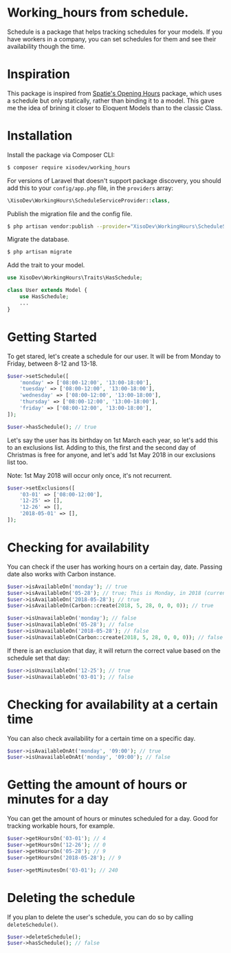 # Working_hours from schedule.
Schedule is a package that helps tracking schedules for your models. If you have workers in a company, you can set schedules for them and see their availability though the time.

# Inspiration
This package is inspired from [Spatie's Opening Hours](https://github.com/spatie/opening-hours) package, which uses a schedule but only statically, rather than binding it to a model. This gave me the idea of brining it closer to Eloquent Models than to the classic Class.

# Installation
Install the package via Composer CLI:
```bash
$ composer require xisodev/working_hours
```

For versions of Laravel that doesn't support package discovery, you should add this to your `config/app.php` file, in the `providers` array:
```php
\XisoDev\WorkingHours\ScheduleServiceProvider::class,
```

Publish the migration file and the config file.
```bash
$ php artisan vendor:publish --provider="XisoDev\WorkingHours\ScheduleServiceProvider"
```

Migrate the database.
```bash
$ php artisan migrate
```

Add the trait to your model.
```php
use XisoDev\WorkingHours\Traits\HasSchedule;

class User extends Model {
    use HasSchedule;
    ...
}
```

# Getting Started
To get stared, let's create a schedule for our user. It will be from Monday to Friday, between 8-12 and 13-18.
```php
$user->setSchedule([
    'monday' => ['08:00-12:00', '13:00-18:00'],
    'tuesday' => ['08:00-12:00', '13:00-18:00'],
    'wednesday' => ['08:00-12:00', '13:00-18:00'],
    'thursday' => ['08:00-12:00', '13:00-18:00'],
    'friday' => ['08:00-12:00', '13:00-18:00'],
]);

$user->hasSchedule(); // true
```

Let's  say the user has its birthday on 1st March each year, so let's add this to an exclusions list. Adding to this, the first and the second day of Christmas is free for anyone, and let's add 1st May 2018 in our exclusions list too. 

Note: 1st May 2018 will occur only once, it's not recurrent.
```php
$user->setExclusions([
    '03-01' => ['08:00-12:00'],
    '12-25' => [],
    '12-26' => [],
    '2018-05-01' => [],
]);
```

# Checking for availability
You can check if the user has working hours on a certain day, date. Passing date also works with Carbon instance.
```php
$user->isAvailableOn('monday'); // true
$user->isAvailableOn('05-28'); // true; This is Monday, in 2018 (current year)
$user->isAvailableOn('2018-05-28'); // true
$user->isAvailableOn(Carbon::create(2018, 5, 28, 0, 0, 0)); // true

$user->isUnavailableOn('monday'); // false
$user->isUnavailableOn('05-28'); // false
$user->isUnavailableOn('2018-05-28'); // false
$user->isUnavailableOn(Carbon::create(2018, 5, 28, 0, 0, 0)); // false
```

If there is an exclusion that day, it will return the correct value based on the schedule set that day:
```php
$user->isUnavailableOn('12-25'); // true
$user->isUnavailableOn('03-01'); // false
```

# Checking for availability at a certain time
You can also check availability for a certain time on a specific day.
```php
$user->isAvailableOnAt('monday', '09:00'); // true
$user->isUnavailableOnAt('monday', '09:00'); // false
```

# Getting the amount of hours or minutes for a day
You can get the amount of hours or minutes scheduled for a day. Good for tracking workable hours, for example.
```php
$user->getHoursOn('03-01'); // 4
$user->getHoursOn('12-26'); // 0
$user->getHoursOn('05-28'); // 9
$user->getHoursOn('2018-05-28'); // 9

$user->getMinutesOn('03-01'); // 240
```

# Deleting the schedule
If you plan to delete the user's schedule, you can do so by calling `deleteSchedule()`.
```php
$user->deleteSchedule();
$user->hasSchedule(); // false
```
